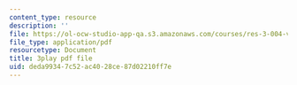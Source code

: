 ```yaml
---
content_type: resource
description: ''
file: https://ol-ocw-studio-app-qa.s3.amazonaws.com/courses/res-3-004-visualizing-materials-science-fall-2017/deda99347c52ac4028ce87d02210ff7e_MloLY1k3rLg.pdf
file_type: application/pdf
resourcetype: Document
title: 3play pdf file
uid: deda9934-7c52-ac40-28ce-87d02210ff7e
---
```

